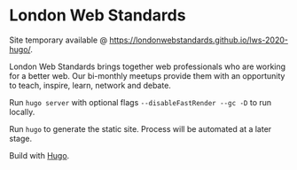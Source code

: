 # London Web Standards

Site temporary available @ https://londonwebstandards.github.io/lws-2020-hugo/.

London Web Standards brings together web professionals who are working for a better web. Our bi-monthly meetups provide them with an opportunity to teach, inspire, learn, network and debate.

Run `hugo server` with optional flags `--disableFastRender --gc -D` to run locally.

Run `hugo` to generate the static site. Process will be automated at a later stage.

Build with [Hugo](https://gohugo.io/).